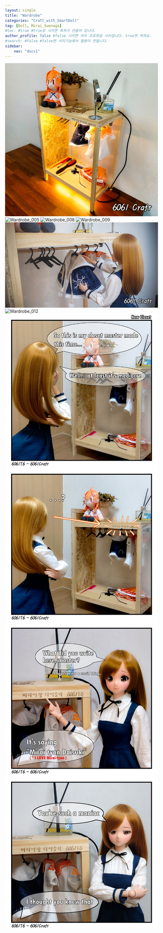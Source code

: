 ```yaml
---
layout: single
title: "Wardrobe"
categories: "Craft_with_SmartDoll"
tag: [Doll, Mirai_Suenaga]
#toc: #true #true로 시키면 목차가 만들어 집니다.
author_profile: false #false 시키면 저자 프로파일 사라집니다. true면 켜져요.
#search: #false #false면 서치기능에서 활용이 안됩니다.
sidebar:
    nav: "docs1"
---
```


<img alt="Wardrobe_004" src="/images/2021-12-19-Wardrobe/Wardrobe_004.jpg">

<img alt="Wardrobe_005" src="/images/2021-12-19-Wardrobe/Wardrobe_005.jpg">

<img alt="Wardrobe_008" src="/images/2021-12-19-Wardrobe/Wardrobe_008.jpg">

<img alt="Wardrobe_009" src="/images/2021-12-19-Wardrobe/Wardrobe_009.jpg">

<img alt="Wardrobe_010" src="/images/2021-12-19-Wardrobe/Wardrobe_010.jpg">

<img alt="Wardrobe_012" src="/images/2021-12-19-Wardrobe/Wardrobe_012.jpg">

<img alt="Wardrobe_012" src="/images/2021-12-19-Wardrobe/Wardrobe_013.jpg">

<img alt="Wardrobe_012" src="/images/2021-12-19-Wardrobe/Wardrobe_014.jpg">

<img alt="Wardrobe_012" src="/images/2021-12-19-Wardrobe/Wardrobe_015.jpg">

<img alt="Wardrobe_012" src="/images/2021-12-19-Wardrobe/Wardrobe_016.jpg">